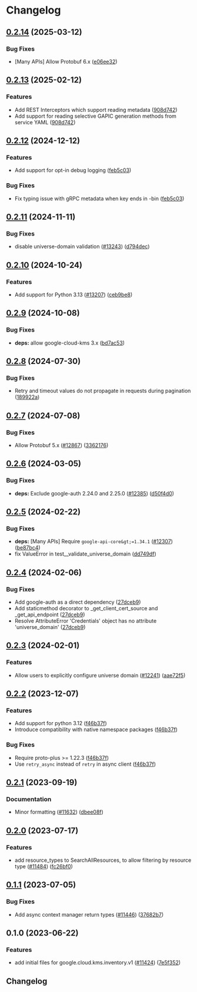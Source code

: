 # Changelog

## [0.2.14](https://github.com/googleapis/google-cloud-python/compare/google-cloud-kms-inventory-v0.2.13...google-cloud-kms-inventory-v0.2.14) (2025-03-12)


### Bug Fixes

* [Many APIs] Allow Protobuf 6.x ([e06ee32](https://github.com/googleapis/google-cloud-python/commit/e06ee325de4125cdfcaf040a77dc9ccc82843260))

## [0.2.13](https://github.com/googleapis/google-cloud-python/compare/google-cloud-kms-inventory-v0.2.12...google-cloud-kms-inventory-v0.2.13) (2025-02-12)


### Features

* Add REST Interceptors which support reading metadata ([908d742](https://github.com/googleapis/google-cloud-python/commit/908d7421a4adadd7407df7ec2a25e25688ff180f))
* Add support for reading selective GAPIC generation methods from service YAML ([908d742](https://github.com/googleapis/google-cloud-python/commit/908d7421a4adadd7407df7ec2a25e25688ff180f))

## [0.2.12](https://github.com/googleapis/google-cloud-python/compare/google-cloud-kms-inventory-v0.2.11...google-cloud-kms-inventory-v0.2.12) (2024-12-12)


### Features

* Add support for opt-in debug logging ([feb5c03](https://github.com/googleapis/google-cloud-python/commit/feb5c0348d0efbe5d3c01d5470f2daaef5302842))


### Bug Fixes

* Fix typing issue with gRPC metadata when key ends in -bin ([feb5c03](https://github.com/googleapis/google-cloud-python/commit/feb5c0348d0efbe5d3c01d5470f2daaef5302842))

## [0.2.11](https://github.com/googleapis/google-cloud-python/compare/google-cloud-kms-inventory-v0.2.10...google-cloud-kms-inventory-v0.2.11) (2024-11-11)


### Bug Fixes

* disable universe-domain validation ([#13243](https://github.com/googleapis/google-cloud-python/issues/13243)) ([d794dec](https://github.com/googleapis/google-cloud-python/commit/d794dec5eff5f23a1ff926012bf9e6cad719e020))

## [0.2.10](https://github.com/googleapis/google-cloud-python/compare/google-cloud-kms-inventory-v0.2.9...google-cloud-kms-inventory-v0.2.10) (2024-10-24)


### Features

* Add support for Python 3.13 ([#13207](https://github.com/googleapis/google-cloud-python/issues/13207)) ([ceb9be8](https://github.com/googleapis/google-cloud-python/commit/ceb9be8f89ac7355d842bac1d77b2926eb0b649c))

## [0.2.9](https://github.com/googleapis/google-cloud-python/compare/google-cloud-kms-inventory-v0.2.8...google-cloud-kms-inventory-v0.2.9) (2024-10-08)


### Bug Fixes

* **deps:** allow google-cloud-kms 3.x ([bd7ac53](https://github.com/googleapis/google-cloud-python/commit/bd7ac5328808f9aadfad08404348bc1cc473ff08))

## [0.2.8](https://github.com/googleapis/google-cloud-python/compare/google-cloud-kms-inventory-v0.2.7...google-cloud-kms-inventory-v0.2.8) (2024-07-30)


### Bug Fixes

* Retry and timeout values do not propagate in requests during pagination ([189922a](https://github.com/googleapis/google-cloud-python/commit/189922a0fbe969dedc7b0f78a62ccb2e5d3f29a9))

## [0.2.7](https://github.com/googleapis/google-cloud-python/compare/google-cloud-kms-inventory-v0.2.6...google-cloud-kms-inventory-v0.2.7) (2024-07-08)


### Bug Fixes

* Allow Protobuf 5.x ([#12867](https://github.com/googleapis/google-cloud-python/issues/12867)) ([3362176](https://github.com/googleapis/google-cloud-python/commit/33621762b989106ccf85adb538cf531c513a746c))

## [0.2.6](https://github.com/googleapis/google-cloud-python/compare/google-cloud-kms-inventory-v0.2.5...google-cloud-kms-inventory-v0.2.6) (2024-03-05)


### Bug Fixes

* **deps:** Exclude google-auth 2.24.0 and 2.25.0 ([#12385](https://github.com/googleapis/google-cloud-python/issues/12385)) ([d50f4d0](https://github.com/googleapis/google-cloud-python/commit/d50f4d042774e2f12e9fe03459eae9ce91247df3))

## [0.2.5](https://github.com/googleapis/google-cloud-python/compare/google-cloud-kms-inventory-v0.2.4...google-cloud-kms-inventory-v0.2.5) (2024-02-22)


### Bug Fixes

* **deps:** [Many APIs] Require `google-api-core&gt;=1.34.1` ([#12307](https://github.com/googleapis/google-cloud-python/issues/12307)) ([be87bc4](https://github.com/googleapis/google-cloud-python/commit/be87bc4a33fe32a512448a42246c9873da88269f))
* fix ValueError in test__validate_universe_domain ([dd749df](https://github.com/googleapis/google-cloud-python/commit/dd749dfb4caf2e33f1152dfd8c4b0ac5424c381c))

## [0.2.4](https://github.com/googleapis/google-cloud-python/compare/google-cloud-kms-inventory-v0.2.3...google-cloud-kms-inventory-v0.2.4) (2024-02-06)


### Bug Fixes

* Add google-auth as a direct dependency ([27dceb9](https://github.com/googleapis/google-cloud-python/commit/27dceb901cb9bf28da82925ad382ce7c58e91f38))
* Add staticmethod decorator to _get_client_cert_source and _get_api_endpoint ([27dceb9](https://github.com/googleapis/google-cloud-python/commit/27dceb901cb9bf28da82925ad382ce7c58e91f38))
* Resolve AttributeError 'Credentials' object has no attribute 'universe_domain' ([27dceb9](https://github.com/googleapis/google-cloud-python/commit/27dceb901cb9bf28da82925ad382ce7c58e91f38))

## [0.2.3](https://github.com/googleapis/google-cloud-python/compare/google-cloud-kms-inventory-v0.2.2...google-cloud-kms-inventory-v0.2.3) (2024-02-01)


### Features

* Allow users to explicitly configure universe domain ([#12241](https://github.com/googleapis/google-cloud-python/issues/12241)) ([aae72f5](https://github.com/googleapis/google-cloud-python/commit/aae72f5e6c7d48e777fdf68d1012b2b51b912bad))

## [0.2.2](https://github.com/googleapis/google-cloud-python/compare/google-cloud-kms-inventory-v0.2.1...google-cloud-kms-inventory-v0.2.2) (2023-12-07)


### Features

* Add support for python 3.12 ([f46b37f](https://github.com/googleapis/google-cloud-python/commit/f46b37f825f96add7b127282414346c1a1a96231))
* Introduce compatibility with native namespace packages ([f46b37f](https://github.com/googleapis/google-cloud-python/commit/f46b37f825f96add7b127282414346c1a1a96231))


### Bug Fixes

* Require proto-plus &gt;= 1.22.3 ([f46b37f](https://github.com/googleapis/google-cloud-python/commit/f46b37f825f96add7b127282414346c1a1a96231))
* Use `retry_async` instead of `retry` in async client ([f46b37f](https://github.com/googleapis/google-cloud-python/commit/f46b37f825f96add7b127282414346c1a1a96231))

## [0.2.1](https://github.com/googleapis/google-cloud-python/compare/google-cloud-kms-inventory-v0.2.0...google-cloud-kms-inventory-v0.2.1) (2023-09-19)


### Documentation

* Minor formatting ([#11632](https://github.com/googleapis/google-cloud-python/issues/11632)) ([dbee08f](https://github.com/googleapis/google-cloud-python/commit/dbee08f2df63e1906ba13b0d3060eec5a80c79e2))

## [0.2.0](https://github.com/googleapis/google-cloud-python/compare/google-cloud-kms-inventory-v0.1.1...google-cloud-kms-inventory-v0.2.0) (2023-07-17)


### Features

* add resource_types to SearchAllResources, to allow filtering by resource type ([#11484](https://github.com/googleapis/google-cloud-python/issues/11484)) ([fc26bf0](https://github.com/googleapis/google-cloud-python/commit/fc26bf06248d0459b418befe11608d6e0da2cc85))

## [0.1.1](https://github.com/googleapis/google-cloud-python/compare/google-cloud-kms-inventory-v0.1.0...google-cloud-kms-inventory-v0.1.1) (2023-07-05)


### Bug Fixes

* Add async context manager return types ([#11446](https://github.com/googleapis/google-cloud-python/issues/11446)) ([37682b7](https://github.com/googleapis/google-cloud-python/commit/37682b7793cfe0dcb27963fea7e474b3b85571c9))

## 0.1.0 (2023-06-22)


### Features

* add initial files for google.cloud.kms.inventory.v1 ([#11424](https://github.com/googleapis/google-cloud-python/issues/11424)) ([7e5f352](https://github.com/googleapis/google-cloud-python/commit/7e5f352a486021f901a30286394df572640b1bad))

## Changelog
